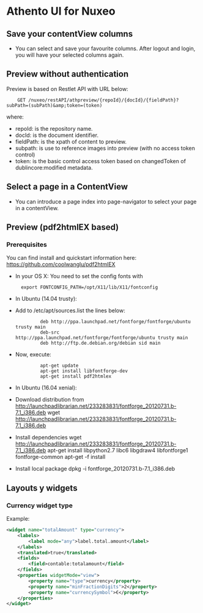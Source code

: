 # Athento UI for Nuxeo #

## Save your contentView columns ##

- You can select and save your favourite columns. After logout and login, you will have your selected columns again.


## Preview without authentication ##

Preview is based on Restlet API with URL below:

        GET /nuxeo/restAPI/athpreview/{repoId}/{docId}/{fieldPath}?subPath=(subPath)&amp;token=(token)

where:

- repoId: is the repository name.
- docId: is the document identifier.
- fieldPath: is the xpath of content to preview.
- subpath: is use to reference images into preview (with no access token control)
- token: is the basic control access token based on changedToken of dublincore:modified metadata.

## Select a page in a ContentView ##

- You can introduce a page index into page-navigator to select your page in a contentView.


## Preview (pdf2htmlEX based) ##

### Prerequisites ###

You can find install and quickstart information here: https://github.com/coolwanglu/pdf2htmlEX

- In your OS X: You need to set the config fonts with

        export FONTCONFIG_PATH=/opt/X11/lib/X11/fontconfig

- In Ubuntu (14.04 trusty):

 - Add to /etc/apt/sources.list the lines below:

                deb http://ppa.launchpad.net/fontforge/fontforge/ubuntu trusty main
                deb-src http://ppa.launchpad.net/fontforge/fontforge/ubuntu trusty main
                deb http://ftp.de.debian.org/debian sid main 

 - Now, execute:

                apt-get update
                apt-get install libfontforge-dev 
                apt-get install pdf2htmlex

- In Ubuntu (16.04 xenial):
 - Download distribution from http://launchpadlibrarian.net/233283831/fontforge_20120731.b-7.1_i386.deb
                wget http://launchpadlibrarian.net/233283831/fontforge_20120731.b-7.1_i386.deb
 - Install dependencies
                wget http://launchpadlibrarian.net/233283831/fontforge_20120731.b-7.1_i386.deb
                apt-get install libpython2.7 libc6 libgdraw4 libfontforge1 fontforge-common
                apt-get -f install
 - Install local package
                dpkg -i fontforge_20120731.b-7.1_i386.deb
                
                
## Layouts y widgets

### Currency widget type

Example:

```xml
<widget name="totalAmount" type="currency">
    <labels>
        <label mode="any">label.total.amount</label>
    </labels>
    <translated>true</translated>
    <fields>
        <field>contable:totalamount</field>
    </fields>
    <properties widgetMode="view">
        <property name="type">currency</property>
        <property name="minFractionDigits">2</property>
        <property name="currencySymbol">€</property>
    </properties>
</widget>
```
